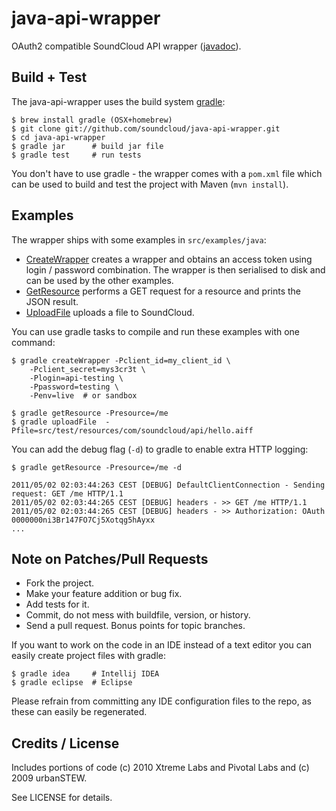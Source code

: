 # java-api-wrapper

OAuth2 compatible SoundCloud API wrapper ([javadoc][]).

## Build + Test

The java-api-wrapper uses the build system [gradle][]:

    $ brew install gradle (OSX+homebrew)
    $ git clone git://github.com/soundcloud/java-api-wrapper.git
    $ cd java-api-wrapper
    $ gradle jar      # build jar file
    $ gradle test     # run tests

You don't have to use gradle - the wrapper comes with a `pom.xml` file which
can be used to build and test the project with Maven (`mvn install`).

## Examples

The wrapper ships with some examples in `src/examples/java`:

  * [CreateWrapper][] creates a wrapper and obtains an access token using
login / password combination. The wrapper is then serialised to disk and can be used by the
other examples.
  * [GetResource][] performs a GET request for a resource and prints the
  JSON result.
  * [UploadFile][] uploads a file to SoundCloud.

You can use gradle tasks to compile and run these examples with one command:

    $ gradle createWrapper -Pclient_id=my_client_id \
        -Pclient_secret=mys3cr3t \
        -Plogin=api-testing \
        -Ppassword=testing \
        -Penv=live  # or sandbox

    $ gradle getResource -Presource=/me
    $ gradle uploadFile  -Pfile=src/test/resources/com/soundcloud/api/hello.aiff

You can add the debug flag (`-d`) to gradle to enable extra HTTP logging:

    $ gradle getResource -Presource=/me -d

    2011/05/02 02:03:44:263 CEST [DEBUG] DefaultClientConnection - Sending request: GET /me HTTP/1.1
    2011/05/02 02:03:44:265 CEST [DEBUG] headers - >> GET /me HTTP/1.1
    2011/05/02 02:03:44:265 CEST [DEBUG] headers - >> Authorization: OAuth 0000000ni3Br147FO7Cj5Xotqg5hAyxx
    ...

## Note on Patches/Pull Requests

  * Fork the project.
  * Make your feature addition or bug fix.
  * Add tests for it.
  * Commit, do not mess with buildfile, version, or history.
  * Send a pull request. Bonus points for topic branches.

If you want to work on the code in an IDE instead of a text editor you can
easily create project files with gradle:

    $ gradle idea     # Intellij IDEA
    $ gradle eclipse  # Eclipse

Please refrain from committing any IDE configuration files to the repo, as
these can easily be regenerated.

## Credits / License

Includes portions of code (c) 2010 Xtreme Labs and Pivotal Labs and (c) 2009 urbanSTEW.

See LICENSE for details.

[gradle]: http://www.gradle.org/
[javadoc]: http://soundcloud.github.com/java-api-wrapper/javadoc/index.html
[CreateWrapper]: https://github.com/soundcloud/java-api-wrapper/blob/master/src/examples/java/com/soundcloud/api/examples/CreateWrapper.java
[GetResource]: https://github.com/soundcloud/java-api-wrapper/blob/master/src/examples/java/com/soundcloud/api/examples/GetResource.java
[UploadFile]: https://github.com/soundcloud/java-api-wrapper/blob/master/src/examples/java/com/soundcloud/api/examples/UploadFile.java
